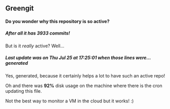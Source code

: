 ## Greengit

#### Do you wonder why this repository is so active?

##### After all it has 3933 commits!

But is it *really* active? Well...

##### Last update was on Thu Jul 25 at 17:25:01 when those lines were... generated

Yes, generated, because it certainly helps a lot to have such an active repo!

Oh and there was **92%** disk usage on the machine
where there is the cron updating this file.

Not the best way to monitor a VM in the cloud but it works! :)
